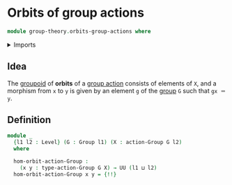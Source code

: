 # Orbits of group actions

```agda
module group-theory.orbits-group-actions where
```

<details><summary>Imports</summary>

```agda
open import foundation.dependent-pair-types
open import foundation.identity-types
open import foundation.universe-levels

open import group-theory.group-actions
open import group-theory.groups
```

</details>

## Idea

The [groupoid](category-theory.groupoids.md) of **orbits** of a
[group action](group-theory.group-actions.md) consists of elements of `X`, and a
morphism from `x` to `y` is given by an element `g` of the
[group](group-theory.groups.md) `G` such that `gx ＝ y`.

## Definition

```agda
module _
  {l1 l2 : Level} (G : Group l1) (X : action-Group G l2)
  where

  hom-orbit-action-Group :
    (x y : type-action-Group G X) → UU (l1 ⊔ l2)
  hom-orbit-action-Group x y = {!!}
```
